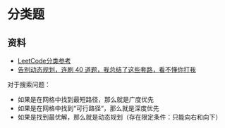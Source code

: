 # 分类题

## 资料
- [LeetCode分类参考](https://github.com/CyC2018/CS-Notes/blob/master/notes/Leetcode%20%E9%A2%98%E8%A7%A3%20-%20%E7%9B%AE%E5%BD%95.md)
- [告别动态规划，连刷 40 道题，我总结了这些套路，看不懂你打我](https://zhuanlan.zhihu.com/p/91582909)

对于搜索问题：
- 如果是在网格中找到最短路径，那么就是广度优先
- 如果是在网格中找到“可行路径“，那么就是深度优先
- 如果是找到最优解，那么就是动态规划（存在限定条件：只能向右和向下）